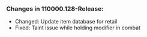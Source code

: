 ### Changes in 110000.128-Release:

- Changed: Update item database for retail
- Fixed: Taint issue while holding modifier in combat

